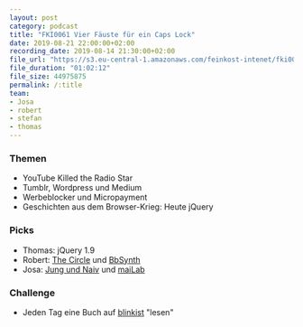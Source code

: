 ```yaml
---
layout: post
category: podcast
title: "FKI0061 Vier Fäuste für ein Caps Lock"
date: 2019-08-21 22:00:00+02:00
recording_date: 2019-08-14 21:30:00+02:00
file_url: "https://s3.eu-central-1.amazonaws.com/feinkost-intenet/fki0061.mp3"
file_duration: "01:02:12"
file_size: 44975875
permalink: /:title
team:
- Josa
- robert
- stefan
- thomas
---
```


### Themen

- YouTube Killed the Radio Star
- Tumblr, Wordpress und Medium
- Werbeblocker und Micropayment
- Geschichten aus dem Browser-Krieg: Heute jQuery

### Picks

- Thomas: jQuery 1.9
- Robert: [The Circle](https://de.wikipedia.org/wiki/Der_Circle) und [BbSynth](https://ebsynth.com/)
- Josa: [Jung und Naiv](http://www.jungundnaiv.de) und [maiLab](https://www.youtube.com/channel/UCyHDQ5C6z1NDmJ4g6SerW8g)

### Challenge

- Jeden Tag eine Buch auf [blinkist](https://www.blinkist.com/en/) "lesen"

